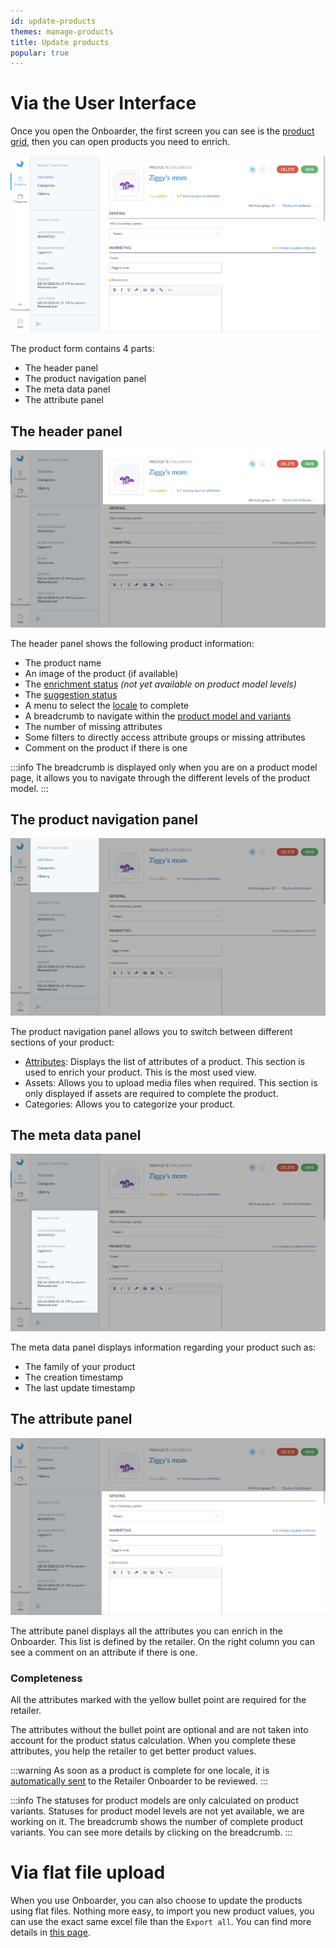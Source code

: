 ```yaml
---
id: update-products
themes: manage-products
title: Update products
popular: true
---
```


# Via the User Interface
Once you open the Onboarder, the first screen you can see is the [product grid](/onboarder/articles/products-grid-supplier.html), then you can open products you need to enrich.

![Enrich via the User Interface - Onboarder List of products](../img/SUPPLIER-pef.png)

The product form contains 4 parts:
* The header panel
* The product navigation panel
* The meta data panel
* The attribute panel

## The header panel

![Header panel highlight](../img/SUPPLIER-pef-header.png)

The header panel shows the following product information:
* The product name
* An image of the product (if available)
* The [enrichment status](./supplier-synchronization.html#simple-and-transparent-statuses) _(not yet available on product model levels)_
* The [suggestion status](./suggest-new-products.html#follow-your-product-suggestions)
* A menu to select the [locale](https://help.akeneo.com/pim/serenity/articles/what-is-a-locale.html) to complete
* A breadcrumb to navigate within the [product model and variants](https://help.akeneo.com/pim/serenity/articles/what-about-products-variants.html)
* The number of missing attributes
* Some filters to directly access attribute groups or missing attributes
* Comment on the product if there is one

:::info
The breadcrumb is displayed only when you are on a product model page, it allows you to navigate through the different levels of the product model.
:::

## The product navigation panel

![Navigation panel highlight](../img/SUPPLIER-pef-navigation.png)

The product navigation panel allows you to switch between different sections of your product:
* [Attributes](/onboarder/articles/update-products.html#the-attribute-panel): Displays the list of attributes of a product. This section is used to enrich your product. This is the most used view.
* Assets: Allows you to upload media files when required. This section is only displayed if assets are required to complete the product.
* Categories: Allows you to categorize your product.

## The meta data panel

![Meta data panel highlight](../img/SUPPLIER-pef-metadata.png)

The meta data panel displays information regarding your product such as:
* The family of your product
* The creation timestamp
* The last update timestamp

## The attribute panel

![Attributes panel highlight](../img/SUPPLIER-pef-attributes.png)

The attribute panel displays all the attributes you can enrich in the Onboarder. This list is defined by the retailer.
On the right column you can see a comment on an attribute if there is one.

### Completeness
All the attributes marked with the yellow bullet point are required for the retailer.

The attributes without the bullet point are optional and are not taken into account for the product status calculation. When you complete these attributes, you help the retailer to get better product values.

:::warning
As soon as a product is complete for one locale, it is [automatically sent](/onboarder/articles/supplier-synchronization.html) to the Retailer Onboarder to be reviewed.
:::

:::info
The statuses for product models are only calculated on product variants.
Statuses for product model levels are not yet available, we are working on it.
The breadcrumb shows the number of complete product variants. You can see more details by clicking on the breadcrumb.
:::

# Via flat file upload
When you use Onboarder, you can also choose to update the products using flat files. Nothing more easy, to import you new product values, you can use the exact same excel file than the `Export all`.
You can find more details in [this page](/onboarder/articles/enrich-with-excel-files.html). 


<!-- By using the Onboarder, you also have the possibility to [download a template](/onboarder/articles/dwl-product-import-tpl.html) in csv or xlsx format and upload it once you have completed it.
-->
